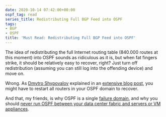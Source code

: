 ```yaml
---
date: 2020-10-14 07:42:00+00:00
ospf_tag: read
series_title: Redistributing Full BGP Feed into OSPF
tags:
- BGP
- OSPF
title: 'Must Read: Redistributing Full BGP Feed into OSPF'
---
```

The idea of redistributing the full Internet routing table (840.000 routes at this moment) into OSPF sounds as ridiculous as it is, but when fat fingers strike, it should be relatively easy to recover, right? Just turn off redistribution (assuming you can still log into the offending device) and move on.

Wrong. As [Dmytro Shypovalov](https://www.linkedin.com/in/dmytro-shypovalov-573aab58/) explained in an [extensive blog post](https://routingcraft.net/what-happens-if-you-redistribute-bgp-full-view-into-ospf/), you might have to restart all routers in your OSPF domain to recover.

And that, my friends, is why OSPF is a single [failure domain](/2019/12/disaster-recover-and-failure-domains.html), and why you should [never run OSPF between your data center fabric and servers or VM appliances](/2013/08/virtual-appliance-routing-network.html).
